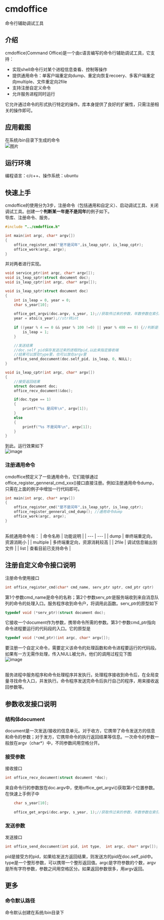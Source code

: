# cmdoffice
命令行辅助调试工具

## 介绍
cmdoffice(Command Office)是一个由c语言编写的命令行辅助调试工具，它支持：
+ 实现shell命令行对某个进程信息查看、控制等操作
+ 提供通用命令：单客户端重定向dump、重定向恢复recoery、多客户端重定向multiple、文件重定向2file
+ 支持注册自定义命令
+ 允许服务进程同时运行

它允许通过命令的形式执行特定的操作。库本身提供了良好的扩展性，只需注册相关的操作即可。
## 应用截图
在系统/bin目录下生成的命令<br>
![图片](https://user-images.githubusercontent.com/48158080/182803423-869d252f-0c6a-4bd0-b696-2f6afb3bc086.png)



## 运行环境
编程语言：c/c++、操作系统：ubuntu

## 快速上手
cmdoffice的使用分为3步，注册命令（包括通用和自定义）、启动调试工具、关闭调试工具。创建一个**判断某一年是不是闰年**的例子如下。
<br>导库、注册命令、服务，
``` c
#include "../cmdoffice.h"

int main(int argc, char* argv[])
{
    office_register_cmd("是不是闰年",is_leap_sptr, is_leap_cptr);
    office_work(argc, argv);    
}
```
并对两者进行实现。
``` c
void service_ptr(int argc, char* argv[]);
void is_leap_sptr(struct document doc);
void is_leap_cptr(int argc, char* argv[]);

void is_leap_sptr(struct document doc)
{
    int is_leap = 0, year = 0;
    char s_year[10];
    
    office_get_argvi(doc.argv, s_year, 1);//获取传过来的参数，年数参数在索引为1的位置
    year = atoi(s_year);//str转int
    
    if ((year % 4 == 0 && year % 100 !=0) || year % 400 == 0) {//判断是否为闰年的条件
        is_leap = 1;
    }

    //发送结果
    //doc.self_pid保存发送过来的进程的pid,以此来指定接收端
    //结果可以放在type里，也可以放在argv里
    office_send_doccument(doc.self_pid, is_leap, 0, NULL);
}

void is_leap_cptr(int argc, char* argv[])
{
    //接受返回结果
    struct document doc;
    office_recv_document(&doc);

    if(doc.type == 1)
    {
        printf("%s 是闰年\n", argv[1]);
    }
    else
    {
        printf("%s 不是闰年\n", argv[1]);
    }
}

```
到此。运行效果如下<br>
![image](https://user-images.githubusercontent.com/48158080/181672622-758f81c2-7d5f-427f-bb9b-d23e4d503920.png)


### 注册通用命令
cmdoffice预定义了一些通用命令，它们能够通过office_register_genneral_cmd_xxx()接口直接注册。例如注册通用命令dump，只需在上面的例子中增加一行代码即可。
``` c
int main(int argc, char* argv[])
{
    office_register_cmd("是不是闰年",is_leap_sptr, is_leap_cptr);
    office_register_genneral_cmd_dump(); //通用命令dump
    office_work(argc, argv);    
}

``` 
<br>系统通用命令有：
| 命令名称 | 功能说明 |
| --- | --- |
| dump |  单终端重定向，资源消耗小   |
| multiple | 多终端重定向，资源消耗较高  |
| 2file | 调试信息输出到文件 |
| list | 查看目前已支持命令 |

## 注册自定义命令接口说明
注册命令使用接口
``` c
int office_register_cmd(char* cmd_name, serv_ptr sptr, cmd_ptr cptr)
```
第1个参数cmd_name是命令的名称；第2个参数serv_ptr是服务端收到来自消息队列的命令的处理入口。服务程序收到命令户，将调用此函数。serv_ptr的原型如下
``` c
typedef void (*serv_ptr)(struct document doc);
```
它接收一个document作为参数，携带命令所需的参数。第3个参数cmd_ptr指向命令进程要运行的代码段的入口。它的原型是

``` c
typedef void (*cmd_ptr)(int argc, char* argv[]);
``` 
要注册一个自定义命令，需要定义该命令的处理函数和命令进程要运行的代码段。如果有一方无需作处理，传入NULL被允许。他们的调用过程见下图<br>
![image](https://user-images.githubusercontent.com/48158080/181724764-4c52403f-fc38-4bdf-9d1c-baa192a7adaf.png)

<br>服务进程中服务程序和命令处理程序并发执行。处理程序接收到命令后，在全局变量寻找命令入口，并发执行。命令程序发送完命令后执行自己的程序，用来接收返回参数等。

## 参数收发接口说明
### 结构体document
document是一次发送/接收的信息单元。对于收方，它携带了命令发送方的信息和命令的参数；对于发方，它携带命令的执行返回结果等信息。一次命令的参数一般放在argv（char*）中，不同参数间用空格分开。
### 接受参数
接收接口
``` c
int office_recv_document(struct document *doc);
``` 
来自命令行的参数放在doc.argv中，使用office_get_argvi()获取第i个位置参数。在快速上手例子中
``` c
    char s_year[10];
    
    office_get_argvi(doc.argv, s_year, 1);//获取传过来的参数，年数参数在索引为1的位置
``` 
### 发送参数
发送接口
``` c
int office_send_doccument(int pid, int type,  int argc, char* argv[]);
``` 
pid是接受方的pid，如果给发送方返回结果，则发送方的pid在doc.self_pid中。type是一个整形参数，可以携带一个整形返回值。argc是字符参数的个数，argv是所有字符参数，参数之间用空格区分。如果返回参数很多，用argv返回。

## 更多
### 命令默认路径
命令默认创建在系统/bin目录下

